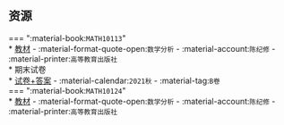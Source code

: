 ## 资源  
=== ":material-book:`MATH10113`"  
    * [教材](https://api.hanximeng.com/lanzou/?url=https://cqu-openlib.lanzout.com/iynPj28sfs2j&type=down) - :material-format-quote-open:`数学分析` - :material-account:`陈纪修` - :material-printer:`高等教育出版社`  
    * 期末试卷  
        * [试卷+答案](https://api.hanximeng.com/lanzou/?url=https://cqu-openlib.lanzout.com/iWki728sftib&type=down) - :material-calendar:`2021秋` - :material-tag:`B卷`  
=== ":material-book:`MATH10124`"  
    * [教材](https://api.hanximeng.com/lanzou/?url=https://cqu-openlib.lanzout.com/imKNY28sfrpg&type=down) - :material-format-quote-open:`数学分析` - :material-account:`陈纪修` - :material-printer:`高等教育出版社`  